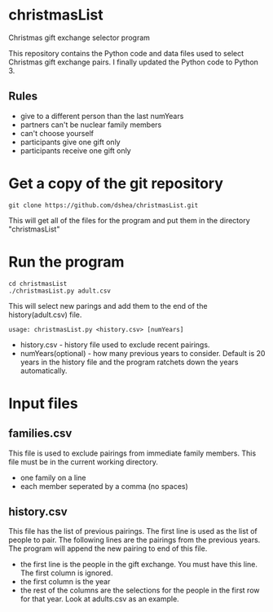 # christmasList
Christmas gift exchange selector program

This repository contains the Python code and data files used to select
Christmas gift exchange pairs.  I finally updated the Python code to Python 3.

## Rules

* give to a different person than the last numYears
* partners can't be nuclear family members
* can't choose yourself
* participants give one gift only
* participants receive one gift only


# Get a copy of the git repository

```
git clone https://github.com/dshea/christmasList.git
```

This will get all of the files for the program and put them in the
directory "christmasList"

# Run the program

```
cd christmasList
./christmasList.py adult.csv
```

This will select new parings and add them to the end of the history(adult.csv)
file.

`usage: christmasList.py <history.csv> [numYears]`

* history.csv - history file used to exclude recent pairings.
* numYears(optional) - how many previous years to consider.  Default is 20
  years in the history file and the program ratchets down the years automatically.

# Input files

## families.csv

This file is used to exclude pairings from immediate family members.
This file must be in the current working directory.

* one family on a line
* each member seperated by a comma (no spaces)

## history.csv

This file has the list of previous pairings. The first line is used as
the list of people to pair.  The following lines are the pairings from the
previous years.  The program will append the new pairing to end of this file.

* the first line is the people in the gift exchange. You must have this
  line.  The first column is ignored.
* the first column is the year
* the rest of the columns are the selections for the people in the
first row for that year.  Look at adults.csv as an example.
